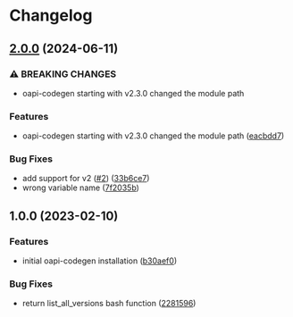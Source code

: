 # Changelog

## [2.0.0](https://github.com/wizzardich/asdf-oapi-codegen/compare/v1.0.0...v2.0.0) (2024-06-11)


### ⚠ BREAKING CHANGES

* oapi-codegen starting with v2.3.0 changed the module path

### Features

* oapi-codegen starting with v2.3.0 changed the module path ([eacbdd7](https://github.com/wizzardich/asdf-oapi-codegen/commit/eacbdd7977543fc0fdd12990310378df3537067c))


### Bug Fixes

* add support for v2 ([#2](https://github.com/wizzardich/asdf-oapi-codegen/issues/2)) ([33b6ce7](https://github.com/wizzardich/asdf-oapi-codegen/commit/33b6ce7c3ce0d676bef74f8ac563fbc5145d3e1f))
* wrong variable name ([7f2035b](https://github.com/wizzardich/asdf-oapi-codegen/commit/7f2035b8c6396239677c960750b79e462963f091))

## 1.0.0 (2023-02-10)


### Features

* initial oapi-codegen installation ([b30aef0](https://github.com/wizzardich/asdf-oapi-codegen/commit/b30aef0537ecdaacaa47509394158d8ab21725d7))


### Bug Fixes

* return list_all_versions bash function ([2281596](https://github.com/wizzardich/asdf-oapi-codegen/commit/2281596d29193862472833c54155065c44dad071))
